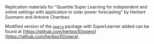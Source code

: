 Replication materials for "Quantile Super Learning for independent and online settings with
application to solar power forecasting" by Herbert Susmann and Antoine Chambaz.

Modified version of the
[`opera`](https://cran.r-project.org/web/packages/opera/index.html) package
with SuperLearner added can be found at
[https://github.com/herbps10/opera](https://github.com/herbps10/opera). 
